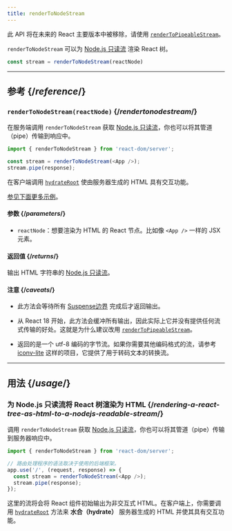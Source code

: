 ```yaml
---
title: renderToNodeStream
---
```


<Deprecated>

此 API 将在未来的 React 主要版本中被移除，请使用 [`renderToPipeableStream`](/reference/react-dom/server/renderToPipeableStream)。

</Deprecated>

<Intro>

`renderToNodeStream` 可以为 [Node.js 只读流](https://nodejs.org/api/stream.html#readable-streams) 渲染 React 树。

```js
const stream = renderToNodeStream(reactNode)
```

</Intro>

<InlineToc />

---

## 参考 {/*reference*/}

### `renderToNodeStream(reactNode)` {/*rendertonodestream*/}

在服务端调用 `renderToNodeStream` 获取 [Node.js 只读流](https://nodejs.org/api/stream.html#readable-streams)，你也可以将其管道（pipe）传输到响应中。

```js
import { renderToNodeStream } from 'react-dom/server';

const stream = renderToNodeStream(<App />);
stream.pipe(response);
```

在客户端调用 [`hydrateRoot`](/reference/react-dom/client/hydrateRoot) 使由服务器生成的 HTML 具有交互功能。

[参见下面更多示例](#usage)。

#### 参数 {/*parameters*/}

* `reactNode`：想要渲染为 HTML 的 React 节点。比如像 `<App />` 一样的 JSX 元素。

#### 返回值 {/*returns*/}

输出 HTML 字符串的 [Node.js 只读流](https://nodejs.org/api/stream.html#readable-streams)。

#### 注意 {/*caveats*/}

* 此方法会等待所有 [Suspense边界](/reference/react/Suspense) 完成后才返回输出。

* 从 React 18 开始，此方法会缓冲所有输出，因此实际上它并没有提供任何流式传输的好处。这就是为什么建议改用 [`renderToPipeableStream`](/reference/react-dom/server/renderToPipeableStream)。

* 返回的是一个 utf-8 编码的字节流。如果你需要其他编码格式的流，请参考 [iconv-lite](https://www.npmjs.com/package/iconv-lite) 这样的项目，它提供了用于转码文本的转换流。

---

## 用法 {/*usage*/}

### 为 Node.js 只读流将 React 树渲染为 HTML {/*rendering-a-react-tree-as-html-to-a-nodejs-readable-stream*/}

调用 `renderToNodeStream` 获取 [Node.js 只读流](https://nodejs.org/api/stream.html#readable-streams)，你也可以将其管道（pipe）传输到服务器响应中。

```js {5-6}
import { renderToNodeStream } from 'react-dom/server';

// 路由处理程序的语法取决于使用的后端框架。
app.use('/', (request, response) => {
  const stream = renderToNodeStream(<App />);
  stream.pipe(response);
});
```

这里的流将会将 React 组件初始输出为非交互式 HTML。在客户端上，你需要调用 [`hydrateRoot`](/reference/react-dom/client/hydrateRoot) 方法来 **水合（hydrate）** 服务器生成的 HTML 并使其具有交互功能。
